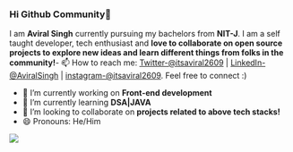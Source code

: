 ### Hi Github Community👋
I am **Aviral Singh** currently pursuing my bachelors from **NIT-J**. I am a self taught developer, tech enthusiast and **love to collaborate on open source projects to explore new ideas and learn different things from folks in the community!**- 📫 How to reach me: [Twitter-@itsaviral2609](https://twitter.com/itsaviral2609) | 
[LinkedIn-@AviralSingh](https://www.linkedin.com/in/aviral-singh-a7ab30229/) | [instagram-@itsaviral2609](https://www.instagram.com/aviralsingh2609/). Feel free to connect :)
 - 🔭 I’m currently working on **Front-end development**
- 🌱 I’m currently learning **DSA|JAVA**
- 👯 I’m looking to collaborate on **projects related to above tech stacks!**
- 😄 Pronouns: He/Him

<img 
   src="https://github-readme-stats.vercel.app/api?username=itsaviral2609&show_icons=true&theme=tokyonight" 
/>
<!--
**itsaviral2609/itsaviral2609** is a ✨ _special_ ✨ repository because its `README.md` (this file) appears on your GitHub profile.

Here are some ideas to get you started:

- 🔭 I’m currently working on ...
- 🌱 I’m currently learning ...
- 👯 I’m looking to collaborate on ...
- 🤔 I’m looking for help with ...
- 💬 Ask me about ...
- 📫 How to reach me: ...
- 😄 Pronouns: ...
- ⚡ Fun fact: ...
-->
